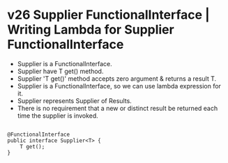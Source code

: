 # v26 Supplier FunctionalInterface | Writing Lambda for Supplier FunctionalInterface


 - Supplier is a FunctionalInterface.
 - Supplier<T> have T get() method.
 - Supplier 'T get()' method accepts zero argument & returns a result T.
 - Supplier is a FunctionalInterface, so we can use lambda expression for it.
 - Supplier represents Supplier of Results.
 - There is no requirement that a new or distinct result be returned each time the supplier is invoked.
 
````

@FunctionalInterface
public interface Supplier<T> {
    T get();
}

````
